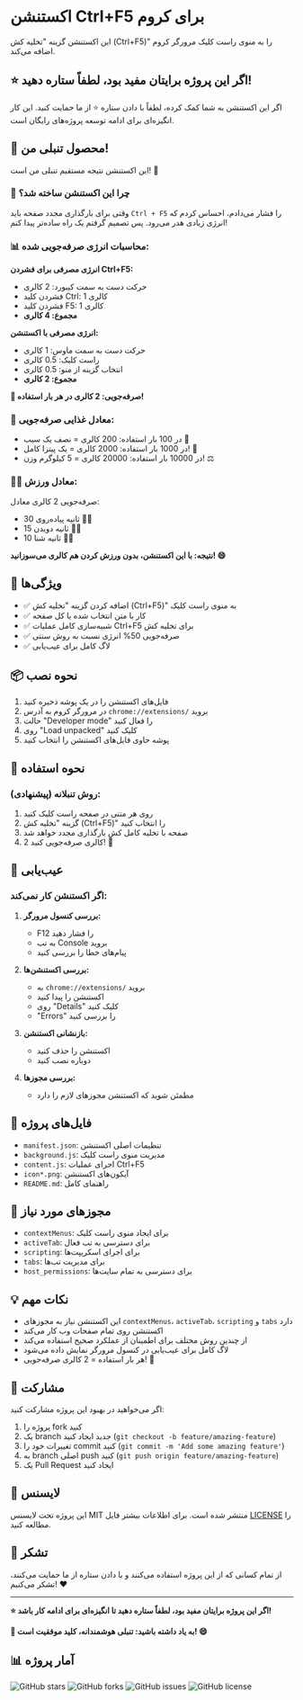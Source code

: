 # اکستنشن Ctrl+F5 برای کروم

این اکستنشن گزینه "تخلیه کش (Ctrl+F5)" را به منوی راست کلیک مرورگر کروم اضافه می‌کند.

## ⭐ اگر این پروژه برایتان مفید بود، لطفاً ستاره دهید!

اگر این اکستنشن به شما کمک کرده، لطفاً با دادن ستاره ⭐ از ما حمایت کنید. این کار انگیزه‌ای برای ادامه توسعه پروژه‌های رایگان است.

## 🦥 محصول تنبلی من!

این اکستنشن نتیجه مستقیم تنبلی من است! 🎯

### 🤔 چرا این اکستنشن ساخته شد؟

وقتی برای بارگذاری مجدد صفحه باید `Ctrl + F5` را فشار می‌دادم، احساس کردم که انرژی زیادی هدر می‌رود. پس تصمیم گرفتم یک راه ساده‌تر پیدا کنم!

### 📊 محاسبات انرژی صرفه‌جویی شده:

**انرژی مصرفی برای فشردن Ctrl+F5:**

- حرکت دست به سمت کیبورد: 2 کالری
- فشردن کلید Ctrl: 1 کالری
- فشردن کلید F5: 1 کالری
- **مجموع: 4 کالری**

**انرژی مصرفی با اکستنشن:**

- حرکت دست به سمت ماوس: 1 کالری
- راست کلیک: 0.5 کالری
- انتخاب گزینه از منو: 0.5 کالری
- **مجموع: 2 کالری**

**🎉 صرفه‌جویی: 2 کالری در هر بار استفاده!**

### 🍕 معادل غذایی صرفه‌جویی:

- در 100 بار استفاده: 200 کالری = نصف یک سیب 🍎
- در 1000 بار استفاده: 2000 کالری = یک پیتزا کامل! 🍕
- در 10000 بار استفاده: 20000 کالری = 5 کیلوگرم وزن! ⚖️

### 🏃‍♂️ معادل ورزش:

صرفه‌جویی 2 کالری معادل:

- 30 ثانیه پیاده‌روی 🚶‍♂️
- 15 ثانیه دویدن 🏃‍♂️
- 10 ثانیه شنا 🏊‍♂️

**نتیجه: با این اکستنشن، بدون ورزش کردن هم کالری می‌سوزانید! 😄**

## 🚀 ویژگی‌ها

- ✅ اضافه کردن گزینه "تخلیه کش (Ctrl+F5)" به منوی راست کلیک
- ✅ کار با متن انتخاب شده یا کل صفحه
- ✅ شبیه‌سازی کامل عملیات Ctrl+F5 برای تخلیه کش
- ✅ صرفه‌جویی 50% انرژی نسبت به روش سنتی
- ✅ لاگ کامل برای عیب‌یابی

## 📦 نحوه نصب

1. فایل‌های اکستنشن را در یک پوشه ذخیره کنید
2. در مرورگر کروم به آدرس `chrome://extensions/` بروید
3. حالت "Developer mode" را فعال کنید
4. روی "Load unpacked" کلیک کنید
5. پوشه حاوی فایل‌های اکستنشن را انتخاب کنید

## 🎯 نحوه استفاده

### روش تنبلانه (پیشنهادی):

1. روی هر متنی در صفحه راست کلیک کنید
2. گزینه "تخلیه کش (Ctrl+F5)" را انتخاب کنید
3. صفحه با تخلیه کامل کش بارگذاری مجدد خواهد شد
4. 2 کالری صرفه‌جویی کنید! 🎉

## 🔧 عیب‌یابی

### اگر اکستنشن کار نمی‌کند:

1. **بررسی کنسول مرورگر:**

   - F12 را فشار دهید
   - به تب Console بروید
   - پیام‌های خطا را بررسی کنید

2. **بررسی اکستنشن‌ها:**

   - به `chrome://extensions/` بروید
   - اکستنشن را پیدا کنید
   - روی "Details" کلیک کنید
   - "Errors" را بررسی کنید

3. **بازنشانی اکستنشن:**

   - اکستنشن را حذف کنید
   - دوباره نصب کنید

4. **بررسی مجوزها:**

   - مطمئن شوید که اکستنشن مجوزهای لازم را دارد

## 📁 فایل‌های پروژه

- `manifest.json`: تنظیمات اصلی اکستنشن
- `background.js`: مدیریت منوی راست کلیک
- `content.js`: اجرای عملیات Ctrl+F5
- `icon*.png`: آیکون‌های اکستنشن
- `README.md`: راهنمای کامل

## 🔐 مجوزهای مورد نیاز

- `contextMenus`: برای ایجاد منوی راست کلیک
- `activeTab`: برای دسترسی به تب فعال
- `scripting`: برای اجرای اسکریپت‌ها
- `tabs`: برای مدیریت تب‌ها
- `host_permissions`: برای دسترسی به تمام سایت‌ها

## 💡 نکات مهم

- این اکستنشن نیاز به مجوزهای `contextMenus`، `activeTab`، `scripting` و `tabs` دارد
- اکستنشن روی تمام صفحات وب کار می‌کند
- از چندین روش مختلف برای اطمینان از عملکرد صحیح استفاده می‌کند
- لاگ کامل برای عیب‌یابی در کنسول مرورگر نمایش داده می‌شود
- هر بار استفاده = 2 کالری صرفه‌جویی! 🎯

## 🤝 مشارکت

اگر می‌خواهید در بهبود این پروژه مشارکت کنید:

1. پروژه را fork کنید
2. یک branch جدید ایجاد کنید (`git checkout -b feature/amazing-feature`)
3. تغییرات خود را commit کنید (`git commit -m 'Add some amazing feature'`)
4. به branch اصلی push کنید (`git push origin feature/amazing-feature`)
5. یک Pull Request ایجاد کنید

## 📄 لایسنس

این پروژه تحت لایسنس MIT منتشر شده است. برای اطلاعات بیشتر فایل [LICENSE](LICENSE) را مطالعه کنید.

## 🙏 تشکر

از تمام کسانی که از این پروژه استفاده می‌کنند و با دادن ستاره از ما حمایت می‌کنند، تشکر می‌کنیم! ❤️

---

**⭐ اگر این پروژه برایتان مفید بود، لطفاً ستاره دهید تا انگیزه‌ای برای ادامه کار باشد!**

**🦥 به یاد داشته باشید: تنبلی هوشمندانه، کلید موفقیت است! 😄**

## 📊 آمار پروژه

![GitHub stars](https://img.shields.io/github/stars/yourusername/ctrl-f5-extension)
![GitHub forks](https://img.shields.io/github/forks/yourusername/ctrl-f5-extension)
![GitHub issues](https://img.shields.io/github/issues/yourusername/ctrl-f5-extension)
![GitHub license](https://img.shields.io/github/license/yourusername/ctrl-f5-extension)
